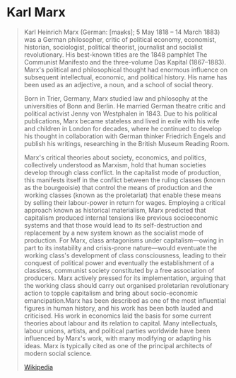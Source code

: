 # Karl Marx

> Karl Heinrich Marx  (German: [maʁks]; 5 May 1818 – 14 March 1883) was a German philosopher, critic of political economy, economist, historian, sociologist, political theorist, journalist and socialist revolutionary. His best-known titles are the 1848 pamphlet The Communist Manifesto and the three-volume Das Kapital (1867–1883). Marx's political and philosophical thought had enormous influence on subsequent intellectual, economic, and political history. His name has been used as an adjective, a noun, and a school of social theory.
>
> Born in Trier, Germany, Marx studied law and philosophy at the universities of Bonn and Berlin. He married German theatre critic and political activist Jenny von Westphalen in 1843. Due to his political publications, Marx became stateless and lived in exile with his wife and children in London for decades, where he continued to develop his thought in collaboration with German thinker Friedrich Engels and publish his writings, researching in the British Museum Reading Room.
>
> Marx's critical theories about society, economics, and politics, collectively understood as Marxism, hold that human societies develop through class conflict. In the capitalist mode of production, this manifests itself in the conflict between the ruling classes (known as the bourgeoisie) that control the means of production and the working classes (known as the proletariat) that enable these means by selling their labour-power in return for wages. Employing a critical approach known as historical materialism, Marx predicted that capitalism produced internal tensions like previous socioeconomic systems and that those would lead to its self-destruction and replacement by a new system known as the socialist mode of production. For Marx, class antagonisms under capitalism—owing in part to its instability and crisis-prone nature—would eventuate the working class's development of class consciousness, leading to their conquest of political power and eventually the establishment of a classless, communist society constituted by a free association of producers. Marx actively pressed for its implementation, arguing that the working class should carry out organised proletarian revolutionary action to topple capitalism and bring about socio-economic emancipation.Marx has been described as one of the most influential figures in human history, and his work has been both lauded and criticised. His work in economics laid the basis for some current theories about labour and its relation to capital. Many intellectuals, labour unions, artists, and political parties worldwide have been influenced by Marx's work, with many modifying or adapting his ideas. Marx is typically cited as one of the principal architects of modern social science.
>
> [Wikipedia](https://en.wikipedia.org/wiki/Karl%20Marx)
